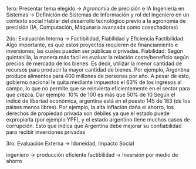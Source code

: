 1ero:
    Presentar tema elegido -> Agronomia de precisión e IA
    Ingeniería en Sistemas -> Definición de Sistemas de Información y rol del ingeniero en un contexto social
	Hablar del desarrollo tecnológico previo a la agronomía de precisión (IA, Computación, Máqunaria avanzada como cosechadoras)

2do:
    Evaluación Interna -> Factibilidad, Fiabilidad y Eficiencia
	Factibilidad:
		Algo importante, es que estos proyectos requieren de financiamiento e inversiones, las cuales pueden ser públicas o privadas.
	Fiabilidad: 
       Según quintanilla, la manera más facil es evaluar la relación coste/beneficio según precios de mercado de los bienes. Es decir, utilizar la menor cantidad de recursos para producir la mayor cantidad de bienes. Por ejemplo, Argentina produce alimentos para 400 millones de personas por año. A pesar de esto, gobierno nacional le quita mediante impuestos el 63% de los ingresos al campo, lo que no permite que se reinvierta eficientemente en el sector para que crezca. Dar ejemplo: 10% de 100 es más que 50% de 10
	Según el indice de libertad económica, argentina está en el puesto 145 de 183 (de los paises menos libres). Por ejemplo, la alta inflación daña el ahorro, los derechos de propiedad privada son débiles ya que el estado puede expropiarla (por ejemplo YPF), y el estado argentino tiene muchos casos de corrupción. Esto que indica que Argentina debe mejorar su confiabilidad para recibir inversiones privadas
	
3ro:
    Evaluación Externa -> Idoneidad, Impacto Social



ingeniero -> producción eficiente
factibilidad -> Inversión por medio de ahorro
